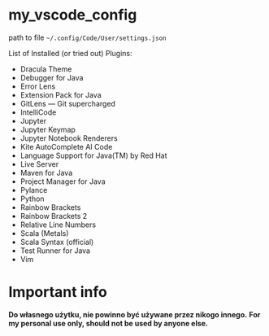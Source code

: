 # my_vscode_config

path to file `~/.config/Code/User/settings.json`

List of Installed (or tried out) Plugins:
- Dracula Theme
- Debugger for Java
- Error Lens
- Extension Pack for Java
- GitLens — Git supercharged
- IntelliCode
- Jupyter
- Jupyter Keymap
- Jupyter Notebook Renderers
- Kite AutoComplete AI Code
- Language Support for Java(TM) by Red Hat
- Live Server
- Maven for Java
- Project Manager for Java
- Pylance
- Python
- Rainbow Brackets
- Rainbow Brackets 2
- Relative Line Numbers
- Scala (Metals)
- Scala Syntax (official)
- Test Runner for Java
- Vim

# Important info

**Do własnego użytku, nie powinno być używane przez nikogo innego.**
**For my personal use only, should not be used by anyone else.**
